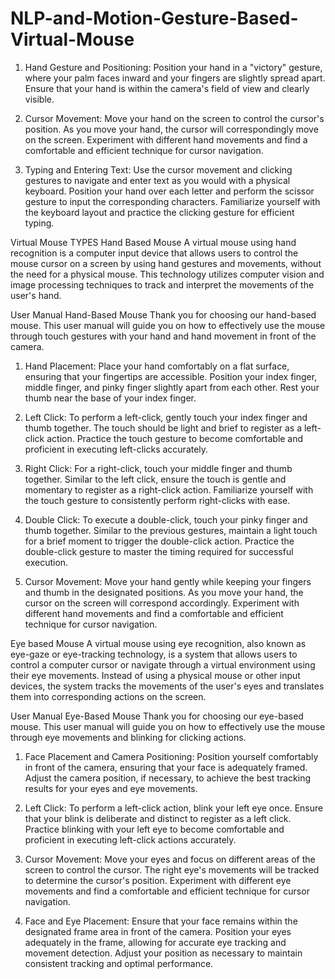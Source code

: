 # NLP-and-Motion-Gesture-Based-Virtual-Mouse

1. Hand Gesture and Positioning:
Position your hand in a "victory" gesture, where your palm faces inward and your fingers are slightly spread apart.
Ensure that your hand is within the camera's field of view and clearly visible.

2. Cursor Movement:
Move your hand on the screen to control the cursor's position.
As you move your hand, the cursor will correspondingly move on the screen.
Experiment with different hand movements and find a comfortable and efficient technique for cursor navigation.

3. Typing and Entering Text:
Use the cursor movement and clicking gestures to navigate and enter text as you would with a physical keyboard.
Position your hand over each letter and perform the scissor gesture to input the corresponding characters.
Familiarize yourself with the keyboard layout and practice the clicking gesture for efficient typing.

Virtual Mouse
TYPES
Hand Based Mouse
A virtual mouse using hand recognition is a computer input device that allows users to control the mouse cursor on a screen by using hand gestures and movements, without the need for a physical mouse. This technology utilizes computer vision and image processing techniques to track and interpret the movements of the user's hand.

User Manual Hand-Based Mouse
Thank you for choosing our hand-based mouse. This user manual will guide you on how to effectively use the mouse through touch gestures with your hand and hand movement in front of the camera.

1. Hand Placement:
Place your hand comfortably on a flat surface, ensuring that your fingertips are accessible.
Position your index finger, middle finger, and pinky finger slightly apart from each other.
Rest your thumb near the base of your index finger.

2. Left Click:
To perform a left-click, gently touch your index finger and thumb together.
The touch should be light and brief to register as a left-click action.
Practice the touch gesture to become comfortable and proficient in executing left-clicks accurately.

3. Right Click:
For a right-click, touch your middle finger and thumb together.
Similar to the left click, ensure the touch is gentle and momentary to register as a right-click action.
Familiarize yourself with the touch gesture to consistently perform right-clicks with ease.

4. Double Click:
To execute a double-click, touch your pinky finger and thumb together.
Similar to the previous gestures, maintain a light touch for a brief moment to trigger the double-click action.
Practice the double-click gesture to master the timing required for successful execution.

5. Cursor Movement:
Move your hand gently while keeping your fingers and thumb in the designated positions.
As you move your hand, the cursor on the screen will correspond accordingly.
Experiment with different hand movements and find a comfortable and efficient technique for cursor navigation.

Eye based Mouse
A virtual mouse using eye recognition, also known as eye-gaze or eye-tracking technology, is a system that allows users to control a computer cursor or navigate through a virtual environment using their eye movements. Instead of using a physical mouse or other input devices, the system tracks the movements of the user's eyes and translates them into corresponding actions on the screen.

User Manual Eye-Based Mouse
Thank you for choosing our eye-based mouse. This user manual will guide you on how to effectively use the mouse through eye movements and blinking for clicking actions.

1. Face Placement and Camera Positioning:
Position yourself comfortably in front of the camera, ensuring that your face is adequately framed.
Adjust the camera position, if necessary, to achieve the best tracking results for your eyes and eye movements.

2. Left Click:
To perform a left-click action, blink your left eye once.
Ensure that your blink is deliberate and distinct to register as a left click.
Practice blinking with your left eye to become comfortable and proficient in executing left-click actions accurately.

3. Cursor Movement:
Move your eyes and focus on different areas of the screen to control the cursor.
The right eye's movements will be tracked to determine the cursor's position.
Experiment with different eye movements and find a comfortable and efficient technique for cursor navigation.

4. Face and Eye Placement:
Ensure that your face remains within the designated frame area in front of the camera.
Position your eyes adequately in the frame, allowing for accurate eye tracking and movement detection.
Adjust your position as necessary to maintain consistent tracking and optimal performance.

